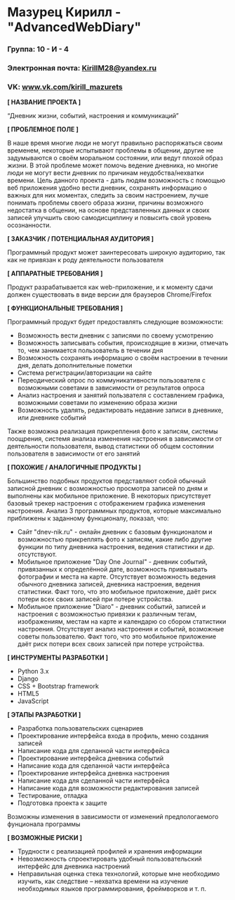 ﻿# Мазурец Кирилл - "AdvancedWebDiary"

### Группа: 10 - И - 4
### Электронная почта: KirillM28@yandex.ru
### VK: www.vk.com/kirill_mazurets


**[ НАЗВАНИЕ ПРОЕКТА ]**

“Дневник жизни, событий, настроения и коммуникаций”

**[ ПРОБЛЕМНОЕ ПОЛЕ ]**

В наше время многие люди не могут правильно распоряжаться своим временем, некоторые испытывают проблемы в общении, другие не задумываются о своём моральном состоянии, или ведут плохой образ жизни. В этой проблеме может помочь ведение дневника, но многие люди не могут вести дневник по причинам неудобства/нехватки времени. Цель данного проекта - дать людям возможность с помощью веб приложения удобно вести дневник, сохранять информацию о важных для них моментах, следить за своим настроением, лучше понимать проблемы своего образа жизни, причины возможного недостатка в общении, на основе представленных данных и своих записей улучшить свою самодисциплину и повысить свой уровень осознанности. 
 
**[ ЗАКАЗЧИК / ПОТЕНЦИАЛЬНАЯ АУДИТОРИЯ ]**

Программный продукт может заинтересовать широкую аудиторию, так как не привязан к роду деятельности пользователя

**[ АППАРАТНЫЕ ТРЕБОВАНИЯ ]** 

Продукт разрабатывается как web-приложение, и к моменту сдачи должен существовать в виде версии для браузеров Chrome/Firefox

**[ ФУНКЦИОНАЛЬНЫЕ ТРЕБОВАНИЯ ]**

Программный продукт будет предоставлять следующие возможности:
* Возможность вести дневник с записями по своему усмотрению
* Возможность записывать события, происходящие в жизни, отмечать то, чем занимается пользователь в течении дня
* Возможность сохранять информацию о своём настроении в течении дня, делать дополнительные пометки
* Система регистрации/авторизации на сайте
* Переодический опрос по коммуникативности пользователя с возможными советами в зависимости от результатов опроса
* Анализ настроения и занятий пользвателя с составлением графика, возможными советами по изменению образа жизни
* Возможность удалять, редактировать недавние записи в дневнике, или дневнике событий

Также возможна реализация прикрепления фото к записям, системы поощрения, системя анализа изменения настроения в зависимости от деятельности пользователя, вывод статистики об общем состоянии пользователя в зависимости от его занятий

**[ ПОХОЖИЕ / АНАЛОГИЧНЫЕ ПРОДУКТЫ ]**

Большинство подобных продуктов представляют собой обычный записной дневник с возможностью просмотра записей по дням и выполнены как мобильное приложение. В некоторых присутствует базовый трекер настроения с отображением графика изменения настроения.
Анализ 3 программных продуктов, которые максимально приближены к заданному функционалу, показал, что:
* Сайт "dnev-nik.ru" - онлайн дневник с базовым функционалом и возможностью прикреплять фото к записям, какие либо другие функции по типу дневника настроения, ведения статистики и др. отсутствуют.
* Мобильное приложение "Day One Journal" - дневник событий, привязанных к определённой дате, возможность привязывать фотографии и места на карте. Отсутствует возможность ведения обычного дневника записей, дневника настроения, ведения статистики. Факт того, что это мобильное приложение, даёт риск потери всех своих записей при потере устройства.
* Мобильное приложение "Diaro" - дневник событий, записей и настроения с возможностью привязки к различным тегам, изображениям, местам на карте и календарю со сбором статистики настроения. Отсутствует анализ настроения и событий, возможные советы пользователю. Факт того, что это мобильное приложение даёт риск потери всех своих записей при потере устройства.


**[ ИНСТРУМЕНТЫ РАЗРАБОТКИ ]**

* Python 3.x
* Django
* CSS + Bootstrap framework
* HTML5
* JavaScript

**[ ЭТАПЫ РАЗРАБОТКИ ]**

*	Разработка пользовательских сценариев
*	Проектирование интерфейса входа в профиль, меню создания записей
*	Написание кода для сделанной части интерфейса
*	Проектирование интерфейса дневника событий
*	Написание кода для сделанной части интерфейса
*	Проектирование интерфейса дневнка настроения
*	Написание кода для сделанной части интерфейса
*	Написание кода для возможности редактирования записей
*	Тестирование, отладка
*	Подготовка проекта к защите

Возможны изменения в зависимости от изменений предпологаемого фунционала программы

**[ ВОЗМОЖНЫЕ РИСКИ ]**

*	Трудности с реализацией профилей и хранения информации
*	Невозможность спроектировать удобный пользовательский интерфейс для дневника настроений 
*	Неправильная оценка стека технологий, которые мне необходимо изучить, как следствие – нехватка времени на изучение необходимых языков программирования, фреймворков и т. п.
